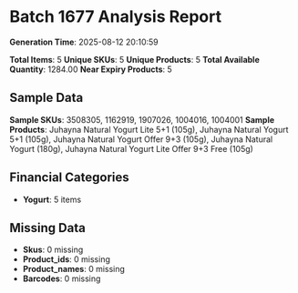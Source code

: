 # Batch 1677 Analysis Report

**Generation Time**: 2025-08-12 20:10:59

**Total Items**: 5
**Unique SKUs**: 5
**Unique Products**: 5
**Total Available Quantity**: 1284.00
**Near Expiry Products**: 5

## Sample Data
**Sample SKUs**: 3508305, 1162919, 1907026, 1004016, 1004001
**Sample Products**: Juhayna Natural Yogurt Lite 5+1 (105g), Juhayna Natural Yogurt 5+1 (105g), Juhayna Natural Yogurt Offer 9+3 (105g), Juhayna Natural Yogurt (180g), Juhayna Natural Yogurt Lite Offer 9+3 Free (105g)

## Financial Categories
- **Yogurt**: 5 items

## Missing Data
- **Skus**: 0 missing
- **Product_ids**: 0 missing
- **Product_names**: 0 missing
- **Barcodes**: 0 missing
